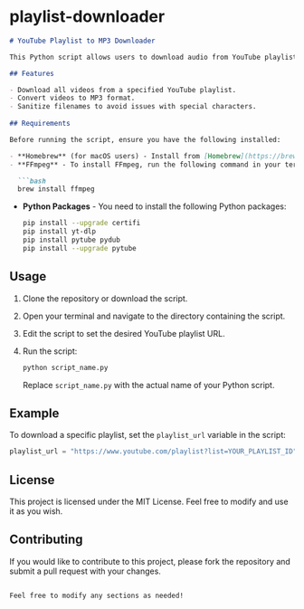 # playlist-downloader


```markdown
# YouTube Playlist to MP3 Downloader

This Python script allows users to download audio from YouTube playlists and convert it to MP3 format. The script utilizes the `yt-dlp`, `pytube`, and `pydub` libraries to perform the downloading and conversion.

## Features

- Download all videos from a specified YouTube playlist.
- Convert videos to MP3 format.
- Sanitize filenames to avoid issues with special characters.
 
## Requirements

Before running the script, ensure you have the following installed:

- **Homebrew** (for macOS users) - Install from [Homebrew](https://brew.sh/).
- **FFmpeg** - To install FFmpeg, run the following command in your terminal:

  ```bash
  brew install ffmpeg
  ```

- **Python Packages** - You need to install the following Python packages:

  ```bash
  pip install --upgrade certifi
  pip install yt-dlp
  pip install pytube pydub
  pip install --upgrade pytube
  ```

## Usage

1. Clone the repository or download the script.
2. Open your terminal and navigate to the directory containing the script.
3. Edit the script to set the desired YouTube playlist URL.
4. Run the script:

   ```bash
   python script_name.py
   ```

   Replace `script_name.py` with the actual name of your Python script.

## Example

To download a specific playlist, set the `playlist_url` variable in the script:

```python
playlist_url = "https://www.youtube.com/playlist?list=YOUR_PLAYLIST_ID"
```

## License

This project is licensed under the MIT License. Feel free to modify and use it as you wish.

## Contributing

If you would like to contribute to this project, please fork the repository and submit a pull request with your changes.
```

Feel free to modify any sections as needed!
